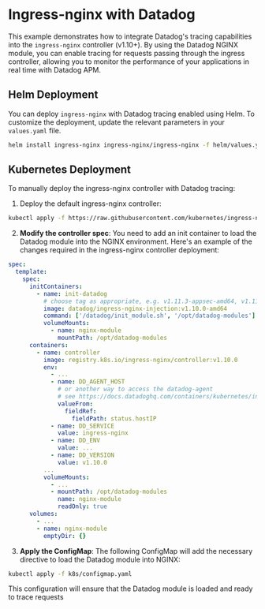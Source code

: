 # Ingress-nginx with Datadog

This example demonstrates how to integrate Datadog's tracing capabilities into the 
`ingress-nginx` controller (v1.10+). By using the Datadog NGINX module, you can enable 
tracing for requests passing through the ingress controller, allowing you to monitor 
the performance of your applications in real time with Datadog APM.

## Helm Deployment

You can deploy `ingress-nginx` with Datadog tracing enabled using Helm.
To customize the deployment, update the relevant parameters in your `values.yaml` file.

```sh
helm install ingress-nginx ingress-nginx/ingress-nginx -f helm/values.yaml
```

## Kubernetes Deployment

To manually deploy the ingress-nginx controller with Datadog tracing:

1. Deploy the default ingress-nginx controller:

```sh
kubectl apply -f https://raw.githubusercontent.com/kubernetes/ingress-nginx/main/deploy/static/provider/cloud/deploy.yaml
```

2. **Modify the controller spec**: You need to add an init container to load the Datadog module into the NGINX environment. 
Here's an example of the changes required in the ingress-nginx controller deployment:

```yaml
spec:
  template:
    spec:
      initContainers:
        - name: init-datadog
          # choose tag as appropriate, e.g. v1.11.3-appsec-amd64, v1.11.3-arm64
          image: datadog/ingress-nginx-injection:v1.10.0-amd64
          command: ['/datadog/init_module.sh', '/opt/datadog-modules']
          volumeMounts:
            - name: nginx-module
              mountPath: /opt/datadog-modules
      containers:
        - name: controller
          image: registry.k8s.io/ingress-nginx/controller:v1.10.0
          env:
            - ...
            - name: DD_AGENT_HOST
              # or another way to access the datadog-agent
              # see https://docs.datadoghq.com/containers/kubernetes/installation/
              valueFrom:
                fieldRef:
                  fieldPath: status.hostIP
            - name: DD_SERVICE
              value: ingress-nginx
            - name: DD_ENV
              value: ...
            - name: DD_VERSION
              value: v1.10.0
          ...
          volumeMounts:
            - ...
            - mountPath: /opt/datadog-modules
              name: nginx-module
              readOnly: true
      volumes:
        - ...
        - name: nginx-module
          emptyDir: {}
```

3. **Apply the ConfigMap**: The following ConfigMap will add the necessary directive to load the Datadog module into NGINX:

```sh
kubectl apply -f k8s/configmap.yaml
```

This configuration will ensure that the Datadog module is loaded and ready to trace requests

